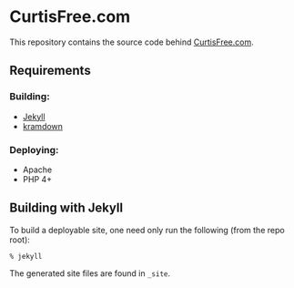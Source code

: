 CurtisFree.com
==============
This repository contains the source code behind [CurtisFree.com][site].

Requirements
------------

### Building:

* [Jekyll][jekyll]
* [kramdown][kramdown]

### Deploying:

* Apache
* PHP 4+

Building with Jekyll
--------------------
To build a deployable site, one need only run the following (from the repo root):

    % jekyll

The generated site files are found in `_site`.

[site]:     http://curtisfree.com
[jekyll]:   http://jekyllrb.com
[kramdown]: http://kramdown.rubyforge.org
